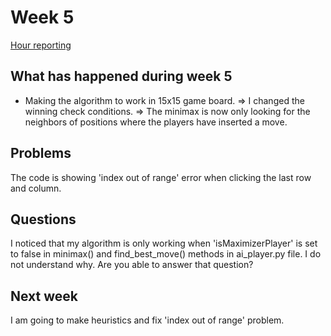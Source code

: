 # Week 5

[Hour reporting](https://github.com/riikkayoki/TicTacToe/blob/master/documentation/hour_reporting.md)

## What has happened during week 5

* Making the algorithm to work in 15x15 game board.
  => I changed the winning check conditions.
  => The minimax is now only looking for the neighbors of positions where the players have inserted a move.


## Problems

The code is showing 'index out of range' error when clicking the last row and column.


## Questions

I noticed that my algorithm is only working when 'isMaximizerPlayer' is set to false in minimax() and find_best_move() methods in ai_player.py file. I do not understand why. Are you able to answer that question?

## Next week

I am going to make heuristics and fix 'index out of range' problem.
